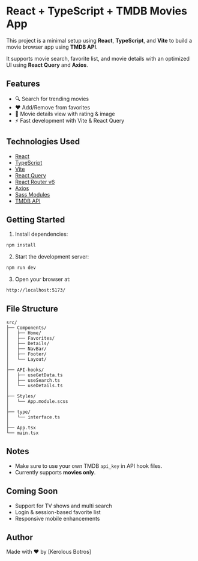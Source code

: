# React + TypeScript + TMDB Movies App

This project is a minimal setup using **React**, **TypeScript**, and **Vite** to build a movie browser app using **TMDB API**.

It supports movie search, favorite list, and movie details with an optimized UI using **React Query** and **Axios**.

## Features

- 🔍 Search for trending movies
- ❤️ Add/Remove from favorites
- 📄 Movie details view with rating & image
- ⚡ Fast development with Vite & React Query

## Technologies Used

- [React](https://reactjs.org/)
- [TypeScript](https://www.typescriptlang.org/)
- [Vite](https://vitejs.dev/)
- [React Query](https://tanstack.com/query/latest)
- [React Router v6](https://reactrouter.com/en/main)
- [Axios](https://axios-http.com/)
- [Sass Modules](https://sass-lang.com/)
- [TMDB API](https://www.themoviedb.org/)

## Getting Started

1. Install dependencies:

```bash
npm install
```

2. Start the development server:

```bash
npm run dev
```

3. Open your browser at:

```
http://localhost:5173/
```

## File Structure

```plaintext
src/
├── Components/
│   ├── Home/
│   ├── Favorites/
│   ├── Details/
│   ├── NavBar/
│   ├── Footer/
│   └── Layout/
│
├── API-hooks/
│   ├── useGetData.ts
│   ├── useSearch.ts
│   └── useDetails.ts
│
├── Styles/
│   └── App.module.scss
│
├── type/
│   └── interface.ts
│
├── App.tsx
└── main.tsx
```

## Notes

- Make sure to use your own TMDB `api_key` in API hook files.
- Currently supports **movies only**.

## Coming Soon

- Support for TV shows and multi search
- Login & session-based favorite list
- Responsive mobile enhancements

## Author

Made with ❤️ by [Kerolous Botros]
